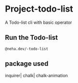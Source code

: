 # Project-todo-list

A Todo-list cli with basic operator

## Run the Todo-list

```
@neha.dev/-todo-list
```
## package used
inquirer| chalk| chalk-animation
 
